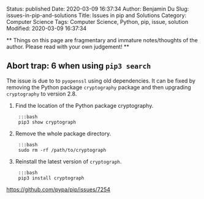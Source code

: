 Status: published
Date: 2020-03-09 16:37:34
Author: Benjamin Du
Slug: issues-in-pip-and-solutions
Title: Issues in pip and Solutions
Category: Computer Science
Tags: Computer Science, Python, pip, issue, solution
Modified: 2020-03-09 16:37:34

**
Things on this page are fragmentary and immature notes/thoughts of the author.
Please read with your own judgement!
**

## Abort trap: 6 when using `pip3 search`

The issue is due to to `pyopenssl` using old dependencies. 
It can be fixed by removing the Python package `cryptography` package
and then upgrading `cryptography` to version 2.8.

1. Find the location of the Python package cryptography.

        :::bash
        pip3 show cryptograph

2. Remove the whole package directory.

        :::bash
        sudo rm -rf /path/to/cryptograph

3. Reinstall the latest version of `cryptograph`.

        :::bash
        pip3 install cryptograph



https://github.com/pypa/pip/issues/7254
